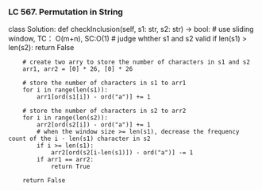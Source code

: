 ### LC 567. Permutation in String
class Solution:
    def checkInclusion(self, s1: str, s2: str) -> bool:
        # use sliding window, TC： O(m+n), SC:O(1)
        # judge whther s1 and s2 valid
        if len(s1) > len(s2):
            return False
        
        # create two arry to store the number of characters in s1 and s2
        arr1, arr2 = [0] * 26, [0] * 26

        # store the number of characters in s1 to arr1
        for i in range(len(s1)):
            arr1[ord(s1[i]) - ord("a")] += 1

        # store the number of characters in s2 to arr2
        for i in range(len(s2)):
            arr2[ord(s2[i]) - ord("a")] += 1
            # when the window size >= len(s1), decrease the frequency count of the i - len(s1) character in s2
            if i >= len(s1):
                arr2[ord(s2[i-len(s1)]) - ord("a")] -= 1
            if arr1 == arr2:
                return True

        return False